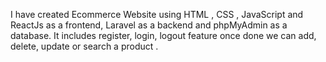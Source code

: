 I have created Ecommerce Website using HTML , CSS , JavaScript and ReactJs as a frontend, Laravel as a backend and phpMyAdmin as a database. It includes register, login, logout feature once done we can add, delete, update or search a product .
